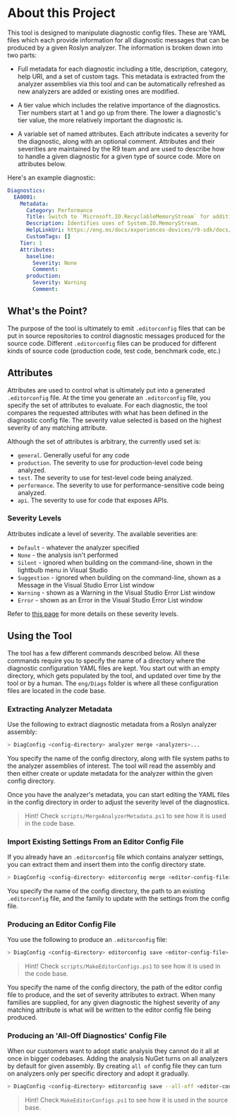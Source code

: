# About this Project

This tool is designed to manipulate diagnostic config files. These are YAML files which each
provide information for all diagnostic messages that can be produced by a given Roslyn analyzer.
The information is broken down into two parts:

* Full metadata for each diagnostic including a title, description, category, help URI, and a set of
custom tags. This metadata is extracted from the analyzer assemblies via this tool and can be automatically
refreshed as new analyzers are added or existing ones are modified.

* A tier value which includes the relative importance of the diagnostics. Tier numbers start at 1 and go up from there.
The lower a diagnostic's tier value, the more relatively important the diagnostic is.

* A variable set of named attributes. Each attribute indicates a severity for the diagnostic, along with
an optional comment. Attributes and their severities are maintained by the R9 team and are used to
describe how to handle a given diagnostic for a given type of source code. More on attributes below.

Here's an example diagnostic:

```yaml
Diagnostics:
  EA0001:
    Metadata:
      Category: Performance
      Title: Switch to `Microsoft.IO.RecyclableMemoryStream` for additional performance.
      Description: Identifies uses of System.IO.MemoryStream.
      HelpLinkUri: https://eng.ms/docs/experiences-devices/r9-sdk/docs/static-analysis-and-analyzers/analyzer/rules/r9a001
      CustomTags: []
    Tier: 1
    Attributes:
      baseline:
        Severity: None
        Comment:
      production:
        Severity: Warning
        Comment:
```

## What's the Point?

The purpose of the tool is ultimately to emit `.editorconfig` files that can
be put in source repositories to control diagnostic messages produced for the source code. Different
`.editorconfig` files can be produced for different kinds of source code (production code, test code,
benchmark code, etc.)

## Attributes

Attributes are used to control what is ultimately put into a generated `.editorconfig` file. At the time you
generate an `.editorconfig` file, you specify the set of attributes to evaluate. For each diagnostic, the
tool compares the requested attributes with what has been defined in the diagnostic config file.
The severity value selected is based on the highest severity of any matching attribute.

Although the set of attributes is arbitrary, the currently used set is:

* `general`. Generally useful for any code
* `production`. The severity to use for production-level code being analyzed.
* `test`. The severity to use for test-level code being analyzed.
* `performance`. The severity to use for performance-sensitive code being analyzed.
* `api`. The severity to use for code that exposes APIs.

### Severity Levels

Attributes indicate a level of severity. The available severities are:

* `Default` - whatever the analyzer specified
* `None` - the analysis isn't performed
* `Silent` - ignored when building on the command-line, shown in the lightbulb menu in Visual Studio
* `Suggestion` - ignored when building on the command-line, shown as a Message in the Visual Studio Error List window
* `Warning` - shown as a Warning in the Visual Studio Error List window
* `Error` - shown as an Error in the Visual Studio Error List window

Refer to [this page](https://docs.microsoft.com/visualstudio/code-quality/use-roslyn-analyzers) for more details on these severity levels.

## Using the Tool

The tool has a few different commands described below. All these commands require you to specify the name of a directory where the diagnostic configuration
YAML files are kept. You start out with an empty directory, which gets populated by the tool, and updated over time by
the tool or by a human. The `eng/Diags` folder is where all these configuration files are located in the code base.

### Extracting Analyzer Metadata

Use the following to extract diagnostic metadata from a Roslyn analyzer assembly:

```bash
> DiagConfig <config-directory> analyzer merge <analyzers>...
```

You specify the name of the config directory, along with file system paths to the analyzer assemblies of interest. The tool will read the assembly
and then either create or update metadata for the analyzer within the given config directory.

Once you have the analyzer's metadata, you can start editing the YAML files in the config directory in order to
adjust the severity level of the diagnostics.

> Hint!
> Check `scripts/MergeAnalyzerMetadata.ps1` to see how it is used in the code base.

### Import Existing Settings From an Editor Config File

If you already have an `.editorconfig` file which contains analyzer settings, you can extract them and insert them into
the config directory state.

```bash
> DiagConfig <config-directory> editorconfig merge <editor-config-file> <editor-config-family>
```

You specify the name of the config directory, the path to an existing `.editorconfig` file, and the family to
update with the settings from the config file.

### Producing an Editor Config File

You use the following to produce an `.editorconfig` file:

```bash
> DiagConfig <config-directory> editorconfig save <editor-config-file> [<editor-config-attributes>...]
```

> Hint!
> Check `scripts/MakeEditorConfigs.ps1` to see how it is used in the code base.

You specify the name of the config directory, the path of the editor config file to produce, and the set
of severity attributes to extract. When many families are supplied, for any given diagnostic the highest severity of
any matching attribute is what will be written to the editor config file being produced.

### Producing an 'All-Off Diagnostics' Config File

When our customers want to adopt static analysis they cannot do it all at once in bigger codebases.
Adding the analysis NuGet turns on all analyzers by default for given assembly.
By creating `all of` config file they can turn on analyzers only per specific directory and adopt it gradually.

```bash
> DiagConfig <config-directory> editorconfig save --all-off <editor-config-file> [<editor-config-attributes>...]
```

> Hint!
> Check `MakeEditorConfigs.ps1` to see how it is used in the source base.
